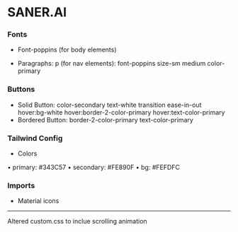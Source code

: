 # SANER.AI

### Fonts

- Font-poppins (for body elements)

- Paragraphs: p (for nav elements): font-poppins size-sm medium color-primary

### Buttons

- Solid Button: color-secondary text-white transition ease-in-out hover:bg-white hover:border-2-color-primary hover:text-color-primary
- Bordered Button: border-2-color-primary text-color-primary

### Tailwind Config

- Colors

• primary: #343C57
• secondary: #FE890F
• bg: #FEFDFC

### Imports

- Material icons

---

Altered custom.css to inclue scrolling animation

